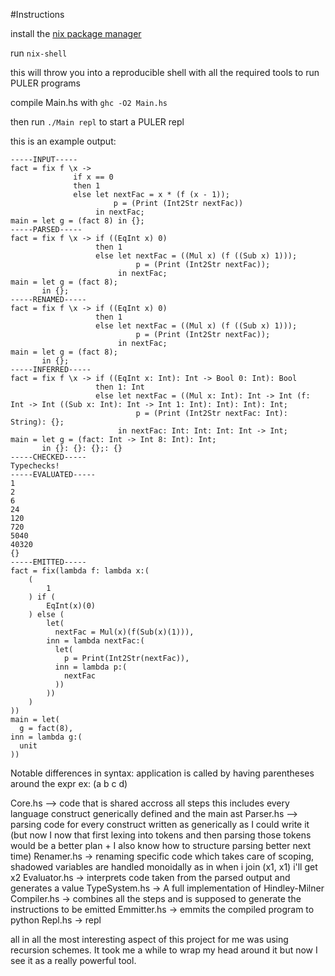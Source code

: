 #Instructions

install the [nix package manager](https://nixos.org/nix/)

run `nix-shell`

this will throw you into a reproducible shell with all the required tools to run PULER programs

compile Main.hs with `ghc -O2 Main.hs`

then run `./Main repl` to start a PULER repl

this is an example output:
```
-----INPUT-----
fact = fix f \x ->
              if x == 0
              then 1
              else let nextFac = x * (f (x - 1));
                       p = (Print (Int2Str nextFac))
                   in nextFac;
main = let g = (fact 8) in {};
-----PARSED-----
fact = fix f \x -> if ((EqInt x) 0)
                   then 1
                   else let nextFac = ((Mul x) (f ((Sub x) 1)));
                            p = (Print (Int2Str nextFac));
                        in nextFac;
main = let g = (fact 8);
       in {};
-----RENAMED-----
fact = fix f \x -> if ((EqInt x) 0)
                   then 1
                   else let nextFac = ((Mul x) (f ((Sub x) 1)));
                            p = (Print (Int2Str nextFac));
                        in nextFac;
main = let g = (fact 8);
       in {};
-----INFERRED-----
fact = fix f \x -> if ((EqInt x: Int): Int -> Bool 0: Int): Bool
                   then 1: Int
                   else let nextFac = ((Mul x: Int): Int -> Int (f: Int -> Int ((Sub x: Int): Int -> Int 1: Int): Int): Int): Int;
                            p = (Print (Int2Str nextFac: Int): String): {};
                        in nextFac: Int: Int: Int: Int -> Int;
main = let g = (fact: Int -> Int 8: Int): Int;
       in {}: {}: {};: {}
-----CHECKED-----
Typechecks!
-----EVALUATED-----
1
2
6
24
120
720
5040
40320
{}
-----EMITTED-----
fact = fix(lambda f: lambda x:(
    (
        1
    ) if (
        EqInt(x)(0)
    ) else (
        let(
          nextFac = Mul(x)(f(Sub(x)(1))),
        inn = lambda nextFac:(
          let(
            p = Print(Int2Str(nextFac)),
          inn = lambda p:(
            nextFac
          ))
        ))
    )
))
main = let(
  g = fact(8),
inn = lambda g:(
  unit
))
```

Notable differences in syntax:
application is called by having parentheses around the expr ex: (a b c d)

Core.hs --> code that is shared accross all steps this includes every language construct generically defined and the main ast
Parser.hs --> parsing code for every construct written as generically as I could write it (but now I now that first lexing into tokens and then parsing those tokens would be a better plan + I also know how to structure parsing better next time)
Renamer.hs -> renaming specific code which takes care of scoping, shadowed variables are handled monoidally as in when i join (x1, x1) i'll get x2
Evaluator.hs -> interprets code taken from the parsed output and generates a value
TypeSystem.hs -> A full implementation of Hindley-Milner
Compiler.hs -> combines all the steps and is supposed to generate the instructions to be emitted
Emmitter.hs -> emmits the compiled program to python
Repl.hs -> repl

all in all the most interesting aspect of this project for me was using recursion schemes. It took me a while to wrap my head around it but now I see it as a really powerful tool.